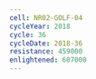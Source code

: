 ```yaml
---
cell: NR02-GOLF-04
cycleYear: 2018
cycle: 36
cycleDate: 2018-36
resistance: 459000
enlightened: 607000 
---
```

      